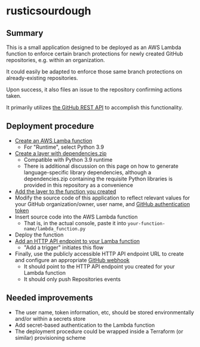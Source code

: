 # rusticsourdough
## Summary
This is a small application designed to be deployed as an AWS Lambda function to enforce certain branch protections for newly created GitHub repositories, e.g. within an organization.

It could easily be adapted to enforce those same branch protections on already-existing repositories.

Upon success, it also files an issue to the repository confirming actions taken.

It primarily utilizes [the GitHub REST API](https://docs.github.com/en/rest) to accomplish this functionality.

## Deployment procedure
- [Create an AWS Lamba function](https://docs.aws.amazon.com/lambda/latest/dg/getting-started-create-function.html#gettingstarted-zip-function)
  - For "Runtime", select Python 3.9
- [Create a layer with dependencies.zip](https://docs.aws.amazon.com/lambda/latest/dg/configuration-layers.html#configuration-layers-create)
  - Compatible with Python 3.9 runtime
  - There is additional discussion on this page on how to generate language-specific library dependencies, although a dependencies.zip containing the requisite Python libraries is provided in this repository as a convenience
- [Add the layer to the function you created](https://docs.aws.amazon.com/lambda/latest/dg/invocation-layers.html#invocation-layers-using)
- Modify the source code of this application to reflect relevant values for your GitHub organization/owner, user name, and [GitHub authentication token](https://docs.github.com/en/authentication/keeping-your-account-and-data-secure/creating-a-personal-access-token)
- Insert source code into the AWS Lambda function
  - That is, in the actual console, paste it into `your-function-name/lambda_function.py`
- Deploy the function
- [Add an HTTP API endpoint to your Lamba function](https://docs.aws.amazon.com/lambda/latest/dg/services-apigateway.html#apigateway-add)
  - "Add a trigger" initiates this flow
- Finally, use the publicly accessible HTTP API endpoint URL to create and configure an appropriate [GitHub webhook](https://docs.github.com/en/developers/webhooks-and-events/webhooks/about-webhooks)
  - It should point to the HTTP API endpoint you created for your Lambda function
  - It should only push Repositories events

## Needed improvements
- The user name, token information, etc, should be stored environmentally and/or within a secrets store
- Add secret-based authentication to the Lambda function
- The deployment procedure could be wrapped inside a Terraform (or similar) provisioning scheme